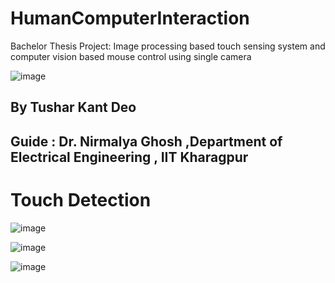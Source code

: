 # HumanComputerInteraction
Bachelor Thesis Project: Image processing based touch sensing system and computer vision based mouse control using single camera

![image](https://user-images.githubusercontent.com/19845548/143453549-2d16fe5e-f0f1-410a-824f-866f19354b30.png)


## By Tushar Kant Deo 
## Guide : Dr. Nirmalya Ghosh ,Department of Electrical Engineering , IIT Kharagpur 



# Touch Detection 

![image](https://user-images.githubusercontent.com/19845548/143455071-8b228879-41d2-46a1-9f4a-83f184f2dd2c.png)


![image](https://user-images.githubusercontent.com/19845548/143453437-0ec9f88b-2328-41a6-8340-e0a1f8ce26fe.png)

![image](https://user-images.githubusercontent.com/19845548/143454936-dce678f4-7dd1-4e8f-8bf4-4c595ed2e3a7.png)

